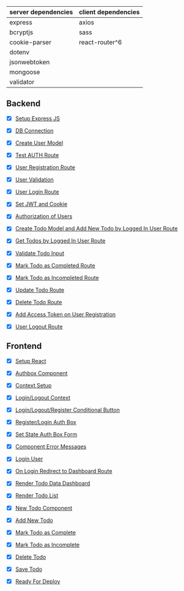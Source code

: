
  
|server dependencies|client dependencies|
|--|--|
|express| axios |
|bcryptjs| sass |
|cookie-parser|react-router^6|
|dotenv|
|jsonwebtoken|
|mongoose|
|validator|


## Backend

- [x] [Setup Express JS](https://github.com/mhasanrabbi/mern-todo/tree/6071a9c68c4262c213f39c98bd787178e2b49b61)

- [x] [DB Connection](https://github.com/mhasanrabbi/mern-todo/tree/84c71b90a0eb7b49b069a6eafb4e27832b962ca3)

- [x] [Create User Model](https://github.com/mhasanrabbi/mern-todo/tree/1822f5b99c977428634183b49f4a77dce30462cc)

- [x] [Test AUTH Route](https://github.com/mhasanrabbi/mern-todo/tree/4dcf6f48091a83a7414fb38fe83d82525ed0c988)

- [x] [User Registration Route](https://github.com/mhasanrabbi/mern-todo/tree/0261b86787b0b7c58f396d36f5d3175d4be0ceca)

- [x] [User Validation](https://github.com/mhasanrabbi/mern-todo/tree/923376c2cdefa6880187563386bfb806f4bda3d2)

- [x] [User Login Route](https://github.com/mhasanrabbi/mern-todo/tree/03a84973563e8b9c1f76f0e9be01b1d7e3259aa3)

- [x] [Set JWT and Cookie](https://github.com/mhasanrabbi/mern-todo/tree/311ec4f745cc269ce7da5b024a4270ae9e989343)

- [x] [Authorization of Users](https://github.com/mhasanrabbi/mern-todo/tree/95bb82af6fcae8cc35b9ee6ee8b53ea9d91984be)

- [x] [Create Todo Model and Add New Todo by Logged In User Route](https://github.com/mhasanrabbi/mern-todo/tree/9f561c4bd23341030545f6e27e14e57f5f7a3c93)

- [x] [Get Todos by Logged In User Route](https://github.com/mhasanrabbi/mern-todo/tree/da750918836bbf70800b5bfb90e5b45919113fc0)

- [x] [Validate Todo Input](https://github.com/mhasanrabbi/mern-todo/tree/ebc10537365b1a241e69f50b6d6b19457be86535)

- [x] [Mark Todo as Completed Route](https://github.com/mhasanrabbi/mern-todo/tree/67ce1add3796d4b435c56ced9128703249b52450)

- [x] [Mark Todo as Incompleted Route](https://github.com/mhasanrabbi/mern-todo/tree/5beeb8206dc244080fc5cb9ee83c6bee522db0f9)

- [x] [Update Todo Route](https://github.com/mhasanrabbi/mern-todo/tree/ead390c8237fde2dcbe9bc3c2c4c8954c9d70289)

- [x] [Delete Todo Route](https://github.com/mhasanrabbi/mern-todo/tree/e42d25e073aa8960bc2dab94643e46b842bfb625)

- [x] [Add Access Token on User Registration](https://github.com/mhasanrabbi/mern-todo/tree/7a9fff04bfaa8f6d67b39de6a5607c97d3d7d16d)

- [x] [User Logout Route](https://github.com/mhasanrabbi/mern-todo/tree/cc7a63bc9caa1bab74556e6c1fb0210d181bc111)

## Frontend

- [x] [Setup React](https://github.com/mhasanrabbi/mern-todo/tree/f363fa1f004e3d83243065abce19ac906775045e)

  

- [x] [Authbox Component](https://github.com/mhasanrabbi/mern-todo/tree/207b86e1ba5deab1ae4eab181d787022a81d1fe8)

  

- [x] [Context Setup](https://github.com/mhasanrabbi/mern-todo/tree/9b35a02e5992940e597e2cb3a726f43c0c35439b)

  

- [x] [Login/Logout Context](https://github.com/mhasanrabbi/mern-todo/tree/46ff47b2d3c4f6f75c6797db222cdb26287bc726)

  

- [x] [Login/Logout/Register Conditional Button](https://github.com/mhasanrabbi/mern-todo/tree/f5136b2ca11ec3a6bd37d4da12f6a6bb4a73b022)

  

- [x] [Register/Login Auth Box](https://github.com/mhasanrabbi/mern-todo/tree/144721738c3422c99f34a7d08571bd4f7b15d63c)

  

- [x] [Set State Auth Box Form](https://github.com/mhasanrabbi/mern-todo/tree/a9c2f7d195e25fd095553f1ff089610ada256909)

  

- [x] [Component Error Messages](https://github.com/mhasanrabbi/mern-todo/tree/78f246f494f50679ae560e87fcb5a4bd436a0e28)

  

- [x] [Login User](https://github.com/mhasanrabbi/mern-todo/tree/0c02b5a784dd4371ee742d3fa85fdf3aada49932)

  

- [x] [On Login Redirect to Dashboard Route](https://github.com/mhasanrabbi/mern-todo/tree/c0eb0548f978e8dabcf757db605ef9527ef72f75)

  

- [x] [Render Todo Data Dashboard](https://github.com/mhasanrabbi/mern-todo/tree/0af230b8d1786fce1ab63e0b25cb227084204273)

  

- [x] [Render Todo List](https://github.com/mhasanrabbi/mern-todo/tree/9ab868926f353633029604d3120913ad2a965d7e)

  

- [x] [New Todo Component](https://github.com/mhasanrabbi/mern-todo/tree/b7b662e53601bb308111fa8deb50c5bbc8e4353a)

  

- [x] [Add New Todo](https://github.com/mhasanrabbi/mern-todo/tree/16d03735818604bcae4661982a8efd44beccff03)

  

- [x] [Mark Todo as Complete](https://github.com/mhasanrabbi/mern-todo/tree/8069b111335254d7e8cfab4784c21af78a587f95)

  

- [x] [Mark Todo as Incomplete](https://github.com/mhasanrabbi/mern-todo/tree/6e5c96002aebbbe4aafd543ee794505de012d7bc)

  

- [x] [Delete Todo](https://github.com/mhasanrabbi/mern-todo/tree/2c7a1f5971d2410da86aef5f9c97a275560cf39d)

  

- [x] [Save Todo](https://github.com/mhasanrabbi/mern-todo/tree/8330c5fcb90f4a3276b9d02097979a75bad96c9f)

  

- [x] [Ready For Deploy](https://github.com/mhasanrabbi/mern-todo/tree/db78cae2831b2c10a31ed6e5d57d51ebf41e911b)

